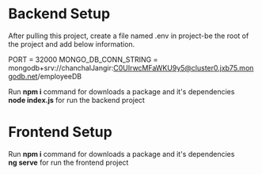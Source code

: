 # Backend Setup

After pulling this project, create a file named .env in project-be the root of the project and add below information.

PORT = 32000
MONGO_DB_CONN_STRING = mongodb+srv://chanchalJangir:C0UIrwcMFaWKU9y5@cluster0.jxb75.mongodb.net/employeeDB
 

Run <b>npm i</b> command for downloads a package and it's dependencies<br>
<b>node index.js</b> for run the backend project


# Frontend Setup
Run <b>npm i</b> command for downloads a package and it's dependencies<br>
<b>ng serve</b> for run the frontend project
